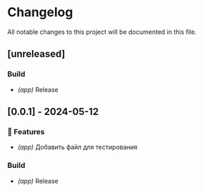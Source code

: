 # Changelog

All notable changes to this project will be documented in this file.

## [unreleased]

### Build

- *(app)* Release

## [0.0.1] - 2024-05-12

### 🚀 Features

- *(app)* Добавить файл для тестирования

### Build

- *(app)* Release

<!-- generated by git-cliff -->
